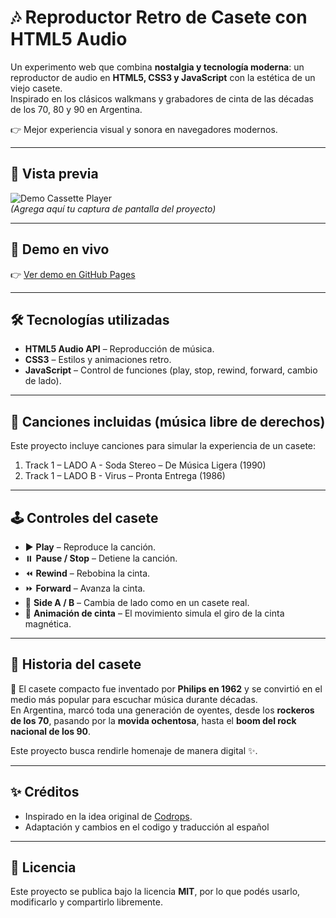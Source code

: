 # 🎶 Reproductor Retro de Casete con HTML5 Audio  

Un experimento web que combina **nostalgia y tecnología moderna**: un reproductor de audio en **HTML5, CSS3 y JavaScript** con la estética de un viejo casete.  
Inspirado en los clásicos walkmans y grabadores de cinta de las décadas de los 70, 80 y 90 en Argentina.  

👉 Mejor experiencia visual y sonora en navegadores modernos.  

---

## 📸 Vista previa  
![Demo Cassette Player](./screenshot.png)  
*(Agrega aquí tu captura de pantalla del proyecto)*  

---

## 🚀 Demo en vivo  
👉 [Ver demo en GitHub Pages](https://TU-USUARIO.github.io/TU-REPO)  

---

## 🛠️ Tecnologías utilizadas  
- **HTML5 Audio API** – Reproducción de música.  
- **CSS3** – Estilos y animaciones retro.  
- **JavaScript** – Control de funciones (play, stop, rewind, forward, cambio de lado).  

---

## 🎵 Canciones incluidas (música libre de derechos)  
Este proyecto incluye canciones para simular la experiencia de un casete:  

1. Track 1 – LADO A - Soda Stereo – De Música Ligera (1990)
2. Track 1 – LADO B -  Virus – Pronta Entrega (1986) 

---

## 🕹️ Controles del casete  
- ▶️ **Play** – Reproduce la canción.  
- ⏸️ **Pause / Stop** – Detiene la canción.  
- ⏪ **Rewind** – Rebobina la cinta.  
- ⏩ **Forward** – Avanza la cinta.  
- 🔄 **Side A / B** – Cambia de lado como en un casete real.  
- 📼 **Animación de cinta** – El movimiento simula el giro de la cinta magnética.  

---

## 📖 Historia del casete  
📼 El casete compacto fue inventado por **Philips en 1962** y se convirtió en el medio más popular para escuchar música durante décadas.  
En Argentina, marcó toda una generación de oyentes, desde los **rockeros de los 70**, pasando por la **movida ochentosa**, hasta el **boom del rock nacional de los 90**.  

Este proyecto busca rendirle homenaje de manera digital ✨.  

---

## ✨ Créditos  
- Inspirado en la idea original de [Codrops](https://tympanus.net/codrops/).  
- Adaptación y cambios en el codigo  y traducción al español 


---

## 📜 Licencia  
Este proyecto se publica bajo la licencia **MIT**, por lo que podés usarlo, modificarlo y compartirlo libremente.  
